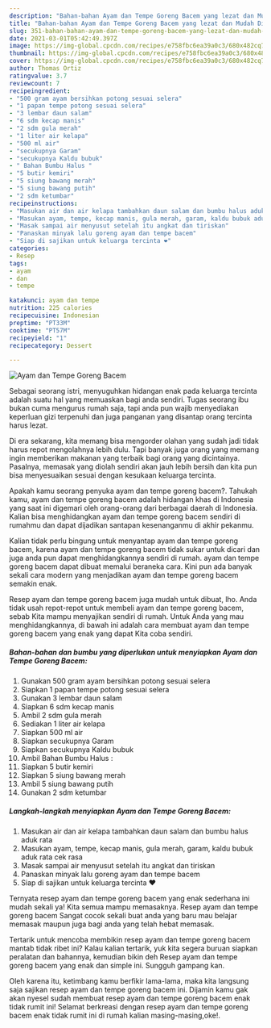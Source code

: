 ```yaml
---
description: "Bahan-bahan Ayam dan Tempe Goreng Bacem yang lezat dan Mudah Dibuat"
title: "Bahan-bahan Ayam dan Tempe Goreng Bacem yang lezat dan Mudah Dibuat"
slug: 351-bahan-bahan-ayam-dan-tempe-goreng-bacem-yang-lezat-dan-mudah-dibuat
date: 2021-03-01T05:42:49.397Z
image: https://img-global.cpcdn.com/recipes/e758fbc6ea39a0c3/680x482cq70/ayam-dan-tempe-goreng-bacem-foto-resep-utama.jpg
thumbnail: https://img-global.cpcdn.com/recipes/e758fbc6ea39a0c3/680x482cq70/ayam-dan-tempe-goreng-bacem-foto-resep-utama.jpg
cover: https://img-global.cpcdn.com/recipes/e758fbc6ea39a0c3/680x482cq70/ayam-dan-tempe-goreng-bacem-foto-resep-utama.jpg
author: Thomas Ortiz
ratingvalue: 3.7
reviewcount: 7
recipeingredient:
- "500 gram ayam bersihkan potong sesuai selera"
- "1 papan tempe potong sesuai selera"
- "3 lembar daun salam"
- "6 sdm kecap manis"
- "2 sdm gula merah"
- "1 liter air kelapa"
- "500 ml air"
- "secukupnya Garam"
- "secukupnya Kaldu bubuk"
- " Bahan Bumbu Halus "
- "5 butir kemiri"
- "5 siung bawang merah"
- "5 siung bawang putih"
- "2 sdm ketumbar"
recipeinstructions:
- "Masukan air dan air kelapa tambahkan daun salam dan bumbu halus aduk rata"
- "Masukan ayam, tempe, kecap manis, gula merah, garam, kaldu bubuk aduk rata cek rasa"
- "Masak sampai air menyusut setelah itu angkat dan tiriskan"
- "Panaskan minyak lalu goreng ayam dan tempe bacem"
- "Siap di sajikan untuk keluarga tercinta ❤"
categories:
- Resep
tags:
- ayam
- dan
- tempe

katakunci: ayam dan tempe 
nutrition: 225 calories
recipecuisine: Indonesian
preptime: "PT33M"
cooktime: "PT57M"
recipeyield: "1"
recipecategory: Dessert

---
```



![Ayam dan Tempe Goreng Bacem](https://img-global.cpcdn.com/recipes/e758fbc6ea39a0c3/680x482cq70/ayam-dan-tempe-goreng-bacem-foto-resep-utama.jpg)

Sebagai seorang istri, menyuguhkan hidangan enak pada keluarga tercinta adalah suatu hal yang memuaskan bagi anda sendiri. Tugas seorang ibu bukan cuma mengurus rumah saja, tapi anda pun wajib menyediakan keperluan gizi terpenuhi dan juga panganan yang disantap orang tercinta harus lezat.

Di era  sekarang, kita memang bisa mengorder olahan yang sudah jadi tidak harus repot mengolahnya lebih dulu. Tapi banyak juga orang yang memang ingin memberikan makanan yang terbaik bagi orang yang dicintainya. Pasalnya, memasak yang diolah sendiri akan jauh lebih bersih dan kita pun bisa menyesuaikan sesuai dengan kesukaan keluarga tercinta. 



Apakah kamu seorang penyuka ayam dan tempe goreng bacem?. Tahukah kamu, ayam dan tempe goreng bacem adalah hidangan khas di Indonesia yang saat ini digemari oleh orang-orang dari berbagai daerah di Indonesia. Kalian bisa menghidangkan ayam dan tempe goreng bacem sendiri di rumahmu dan dapat dijadikan santapan kesenanganmu di akhir pekanmu.

Kalian tidak perlu bingung untuk menyantap ayam dan tempe goreng bacem, karena ayam dan tempe goreng bacem tidak sukar untuk dicari dan juga anda pun dapat menghidangkannya sendiri di rumah. ayam dan tempe goreng bacem dapat dibuat memalui beraneka cara. Kini pun ada banyak sekali cara modern yang menjadikan ayam dan tempe goreng bacem semakin enak.

Resep ayam dan tempe goreng bacem juga mudah untuk dibuat, lho. Anda tidak usah repot-repot untuk membeli ayam dan tempe goreng bacem, sebab Kita mampu menyajikan sendiri di rumah. Untuk Anda yang mau menghidangkannya, di bawah ini adalah cara membuat ayam dan tempe goreng bacem yang enak yang dapat Kita coba sendiri.

<!--inarticleads1-->

##### Bahan-bahan dan bumbu yang diperlukan untuk menyiapkan Ayam dan Tempe Goreng Bacem:

1. Gunakan 500 gram ayam bersihkan potong sesuai selera
1. Siapkan 1 papan tempe potong sesuai selera
1. Gunakan 3 lembar daun salam
1. Siapkan 6 sdm kecap manis
1. Ambil 2 sdm gula merah
1. Sediakan 1 liter air kelapa
1. Siapkan 500 ml air
1. Siapkan secukupnya Garam
1. Siapkan secukupnya Kaldu bubuk
1. Ambil  Bahan Bumbu Halus :
1. Siapkan 5 butir kemiri
1. Siapkan 5 siung bawang merah
1. Ambil 5 siung bawang putih
1. Gunakan 2 sdm ketumbar




<!--inarticleads2-->

##### Langkah-langkah menyiapkan Ayam dan Tempe Goreng Bacem:

1. Masukan air dan air kelapa tambahkan daun salam dan bumbu halus aduk rata
1. Masukan ayam, tempe, kecap manis, gula merah, garam, kaldu bubuk aduk rata cek rasa
1. Masak sampai air menyusut setelah itu angkat dan tiriskan
1. Panaskan minyak lalu goreng ayam dan tempe bacem
1. Siap di sajikan untuk keluarga tercinta ❤




Ternyata resep ayam dan tempe goreng bacem yang enak sederhana ini mudah sekali ya! Kita semua mampu memasaknya. Resep ayam dan tempe goreng bacem Sangat cocok sekali buat anda yang baru mau belajar memasak maupun juga bagi anda yang telah hebat memasak.

Tertarik untuk mencoba membikin resep ayam dan tempe goreng bacem mantab tidak ribet ini? Kalau kalian tertarik, yuk kita segera buruan siapkan peralatan dan bahannya, kemudian bikin deh Resep ayam dan tempe goreng bacem yang enak dan simple ini. Sungguh gampang kan. 

Oleh karena itu, ketimbang kamu berfikir lama-lama, maka kita langsung saja sajikan resep ayam dan tempe goreng bacem ini. Dijamin kamu gak akan nyesel sudah membuat resep ayam dan tempe goreng bacem enak tidak rumit ini! Selamat berkreasi dengan resep ayam dan tempe goreng bacem enak tidak rumit ini di rumah kalian masing-masing,oke!.

